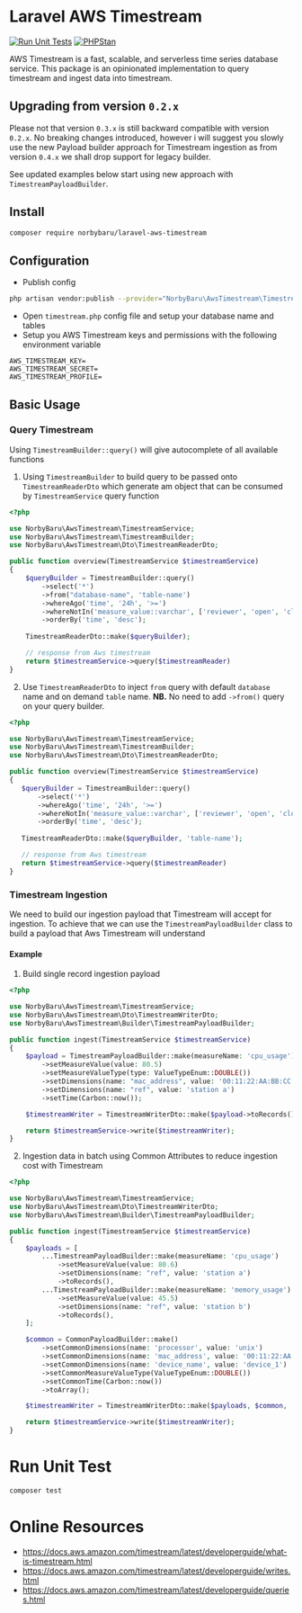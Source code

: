# Laravel AWS Timestream

[![Run Unit Tests](https://github.com/norbybaru/laravel-aws-timestream/actions/workflows/run-tests.yml/badge.svg)](https://github.com/norbybaru/laravel-aws-timestream/actions/workflows/run-tests.yml)
[![PHPStan](https://github.com/norbybaru/laravel-aws-timestream/actions/workflows/phpstan.yml/badge.svg)](https://github.com/norbybaru/laravel-aws-timestream/actions/workflows/phpstan.yml)

AWS Timestream is a fast, scalable, and serverless time series database service.
This package is an opinionated implementation to query timestream and ingest data into timestream.

## Upgrading from version `0.2.x`

Please not that version `0.3.x` is still backward compatible with version `0.2.x`. 
No breaking changes introduced, however i will suggest you slowly use the new Payload builder approach for Timestream ingestion as from version `0.4.x` we shall drop support for legacy builder.

See updated examples below start using new approach with `TimestreamPayloadBuilder`.

## Install
```bash
composer require norbybaru/laravel-aws-timestream
```

## Configuration
- Publish config
```bash
php artisan vendor:publish --provider="NorbyBaru\AwsTimestream\TimestreamServiceProvider" --tag="timestream-config"
```
- Open `timestream.php` config file and setup your database name and tables
- Setup you AWS Timestream keys and permissions with the following environment variable
```
AWS_TIMESTREAM_KEY=
AWS_TIMESTREAM_SECRET=
AWS_TIMESTREAM_PROFILE=
```

## Basic Usage
### Query Timestream
Using `TimestreamBuilder::query()` will give autocomplete of all available functions

1. Using `TimestreamBuilder` to build query to be passed onto `TimestreamReaderDto` which generate am object that can be consumed by `TimestreamService` query function

```php
<?php

use NorbyBaru\AwsTimestream\TimestreamService;
use NorbyBaru\AwsTimestream\TimestreamBuilder;
use NorbyBaru\AwsTimestream\Dto\TimestreamReaderDto;

public function overview(TimestreamService $timestreamService)
{
    $queryBuilder = TimestreamBuilder::query()
        ->select('*')
        ->from("database-name", 'table-name')
        ->whereAgo('time', '24h', '>=')
        ->whereNotIn('measure_value::varchar', ['reviewer', 'open', 'closed'])
        ->orderBy('time', 'desc');
    
    TimestreamReaderDto::make($queryBuilder);

    // response from Aws timestream
    return $timestreamService->query($timestreamReader)
}
```

2. Use `TimestreamReaderDto` to inject `from` query with default `database` name and on demand `table` name. **NB.** No need to add `->from()` query on your query builder.
 ```php
<?php

use NorbyBaru\AwsTimestream\TimestreamService;
use NorbyBaru\AwsTimestream\TimestreamBuilder;
use NorbyBaru\AwsTimestream\Dto\TimestreamReaderDto;

public function overview(TimestreamService $timestreamService)
{
    $queryBuilder = TimestreamBuilder::query()
        ->select('*')
        ->whereAgo('time', '24h', '>=')
        ->whereNotIn('measure_value::varchar', ['reviewer', 'open', 'closed'])
        ->orderBy('time', 'desc');
    
    TimestreamReaderDto::make($queryBuilder, 'table-name');

    // response from Aws timestream
    return $timestreamService->query($timestreamReader)
}
```
### Timestream Ingestion
We need to build our ingestion payload that Timestream will accept for ingestion.
To achieve that we can use the `TimestreamPayloadBuilder` class to build a payload that Aws Timestream will understand

#### Example
1. Build single record ingestion payload
```php
<?php

use NorbyBaru\AwsTimestream\TimestreamService;
use NorbyBaru\AwsTimestream\Dto\TimestreamWriterDto;
use NorbyBaru\AwsTimestream\Builder\TimestreamPayloadBuilder;

public function ingest(TimestreamService $timestreamService)
{
    $payload = TimestreamPayloadBuilder::make(measureName: 'cpu_usage')
        ->setMeasureValue(value: 80.5)
        ->setMeasureValueType(type: ValueTypeEnum::DOUBLE())
        ->setDimensions(name: "mac_address", value: '00:11:22:AA:BB:CC ')
        ->setDimensions(name: "ref", value: 'station a')
        ->setTime(Carbon::now());

    $timestreamWriter = TimestreamWriterDto::make($payload->toRecords())->forTable('table-name');

    return $timestreamService->write($timestreamWriter);
}
```

2. Ingestion data in batch using Common Attributes to reduce ingestion cost with Timestream

```php
<?php

use NorbyBaru\AwsTimestream\TimestreamService;
use NorbyBaru\AwsTimestream\Dto\TimestreamWriterDto;
use NorbyBaru\AwsTimestream\Builder\TimestreamPayloadBuilder;

public function ingest(TimestreamService $timestreamService)
{
    $payloads = [
        ...TimestreamPayloadBuilder::make(measureName: 'cpu_usage')
            ->setMeasureValue(value: 80.6)
            ->setDimensions(name: "ref", value: 'station a')
            ->toRecords(),
        ...TimestreamPayloadBuilder::make(measureName: 'memory_usage')
            ->setMeasureValue(value: 45.5)
            ->setDimensions(name: "ref", value: 'station b')
            ->toRecords(),
    ];

    $common = CommonPayloadBuilder::make()
        ->setCommonDimensions(name: 'processor', value: 'unix')
        ->setCommonDimensions(name: 'mac_address', value: '00:11:22:AA:BB:CC')
        ->setCommonDimensions(name: 'device_name', value: 'device_1')
        ->setCommonMeasureValueType(ValueTypeEnum::DOUBLE())
        ->setCommonTime(Carbon::now())
        ->toArray();

    $timestreamWriter = TimestreamWriterDto::make($payloads, $common, 'table-name');

    return $timestreamService->write($timestreamWriter);
}
```

# Run Unit Test
```bash
composer test
```

# Online Resources
- https://docs.aws.amazon.com/timestream/latest/developerguide/what-is-timestream.html
- https://docs.aws.amazon.com/timestream/latest/developerguide/writes.html
- https://docs.aws.amazon.com/timestream/latest/developerguide/queries.html

